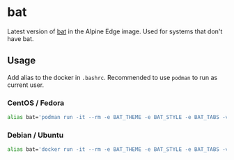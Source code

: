 # bat

Latest version of [bat](https://github.com/sharkdp/bat) in the Alpine Edge image. Used for systems that don't have bat.

## Usage

Add alias to the docker in `.bashrc`. Recommended to use `podman` to run as current user.

### CentOS / Fedora

```bash
alias bat='podman run -it --rm -e BAT_THEME -e BAT_STYLE -e BAT_TABS -v "$(pwd):/data:ro,Z" aheimsbakk/bat'
```

### Debian / Ubuntu

```bash
alias bat='docker run -it --rm -e BAT_THEME -e BAT_STYLE -e BAT_TABS -v "$(pwd):/data:ro" aheimsbakk/bat'
```
